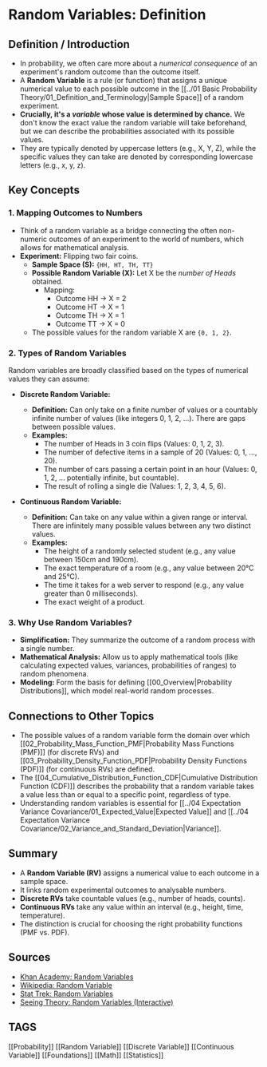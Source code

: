 # Random Variables: Definition

## Definition / Introduction
*   In probability, we often care more about a *numerical consequence* of an experiment's random outcome than the outcome itself.
*   A **Random Variable** is a rule (or function) that assigns a unique numerical value to each possible outcome in the [[../01 Basic Probability Theory/01_Definition_and_Terminology|Sample Space]] of a random experiment.
*   **Crucially, it's a *variable* whose value is determined by chance.** We don't know the exact value the random variable will take beforehand, but we can describe the probabilities associated with its possible values.
*   They are typically denoted by uppercase letters (e.g., X, Y, Z), while the specific values they can take are denoted by corresponding lowercase letters (e.g., x, y, z).

## Key Concepts

### 1. Mapping Outcomes to Numbers
*   Think of a random variable as a bridge connecting the often non-numeric outcomes of an experiment to the world of numbers, which allows for mathematical analysis.
*   **Experiment:** Flipping two fair coins.
    *   **Sample Space (S):** `{HH, HT, TH, TT}`
    *   **Possible Random Variable (X):** Let X be the *number of Heads* obtained.
        *   Mapping:
            *   Outcome HH → X = 2
            *   Outcome HT → X = 1
            *   Outcome TH → X = 1
            *   Outcome TT → X = 0
    *   The possible values for the random variable X are `{0, 1, 2}`.

### 2. Types of Random Variables
Random variables are broadly classified based on the types of numerical values they can assume:

*   **Discrete Random Variable:**
    *   **Definition:** Can only take on a finite number of values or a countably infinite number of values (like integers 0, 1, 2, ...). There are gaps between possible values.
    *   **Examples:**
        *   The number of Heads in 3 coin flips (Values: 0, 1, 2, 3).
        *   The number of defective items in a sample of 20 (Values: 0, 1, ..., 20).
        *   The number of cars passing a certain point in an hour (Values: 0, 1, 2, ... potentially infinite, but countable).
        *   The result of rolling a single die (Values: 1, 2, 3, 4, 5, 6).

*   **Continuous Random Variable:**
    *   **Definition:** Can take on any value within a given range or interval. There are infinitely many possible values between any two distinct values.
    *   **Examples:**
        *   The height of a randomly selected student (e.g., any value between 150cm and 190cm).
        *   The exact temperature of a room (e.g., any value between 20°C and 25°C).
        *   The time it takes for a web server to respond (e.g., any value greater than 0 milliseconds).
        *   The exact weight of a product.

### 3. Why Use Random Variables?
*   **Simplification:** They summarize the outcome of a random process with a single number.
*   **Mathematical Analysis:** Allow us to apply mathematical tools (like calculating expected values, variances, probabilities of ranges) to random phenomena.
*   **Modeling:** Form the basis for defining [[00_Overview|Probability Distributions]], which model real-world random processes.

## Connections to Other Topics
*   The possible values of a random variable form the domain over which [[02_Probability_Mass_Function_PMF|Probability Mass Functions (PMF)]] (for discrete RVs) and [[03_Probability_Density_Function_PDF|Probability Density Functions (PDF)]] (for continuous RVs) are defined.
*   The [[04_Cumulative_Distribution_Function_CDF|Cumulative Distribution Function (CDF)]] describes the probability that a random variable takes a value less than or equal to a specific point, regardless of type.
*   Understanding random variables is essential for [[../04 Expectation Variance Covariance/01_Expected_Value|Expected Value]] and [[../04 Expectation Variance Covariance/02_Variance_and_Standard_Deviation|Variance]].

## Summary
*   A **Random Variable (RV)** assigns a numerical value to each outcome in a sample space.
*   It links random experimental outcomes to analysable numbers.
*   **Discrete RVs** take countable values (e.g., number of heads, counts).
*   **Continuous RVs** take any value within an interval (e.g., height, time, temperature).
*   The distinction is crucial for choosing the right probability functions (PMF vs. PDF).

## Sources
*   [Khan Academy: Random Variables](https://www.khanacademy.org/math/statistics-probability/random-variables-stats-library)
*   [Wikipedia: Random Variable](https://en.wikipedia.org/wiki/Random_variable)
*   [Stat Trek: Random Variables](https://stattrek.com/probability-distributions/random-variables)
*   [Seeing Theory: Random Variables (Interactive)](https://seeing-theory.brown.edu/basic-probability/index.html#section3)

## TAGS
[[Probability]] [[Random Variable]] [[Discrete Variable]] [[Continuous Variable]] [[Foundations]] [[Math]] [[Statistics]]